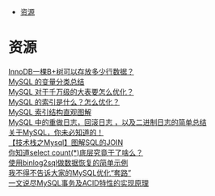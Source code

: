 <!-- TOC -->

- [资源](#资源)

<!-- /TOC -->

# 资源

[InnoDB一棵B+树可以存放多少行数据？](https://mp.weixin.qq.com/s/aAR9YVBuhxdffz1xqHK7rQ)<br>
[MySQL 的变量分类总结](https://mp.weixin.qq.com/s/M2BUZmudpnltu09dw8-PiQ)<br>
[MySQL 对于千万级的大表要怎么优化？](https://mp.weixin.qq.com/s/-aC6WWoZsBp1Ap2jy6BNSA)<br>
[MySQL 的索引是什么？怎么优化？](https://mp.weixin.qq.com/s/TG5J2SznE2cZAuA0noJ8eA)<br>
[MySQL 索引结构直观图解](https://mp.weixin.qq.com/s/TsS7rMnhY-X7jJUmIpzG1Q)<br>
[MySQL 中的重做日志，回滚日志 ，以及二进制日志的简单总结](https://mp.weixin.qq.com/s/2dwGBTmu_da2x-HiHlN0vw)<br>
[关于MySQL，你未必知道的！](https://mp.weixin.qq.com/s/pWHCieOwAdCrz8cauduWlQ)<br>
[【技术栈之Mysql】图解SQL的JOIN](https://mp.weixin.qq.com/s/WQh-Ro03e9F1Yrhk0tTZ0A)<br>
[你知道select count(*)底层究竟干了啥么？](https://mp.weixin.qq.com/s/SqxWpuTOdcGSHQtR4Mc1mw)<br>
[使用binlog2sql做数据恢复的简单示例](https://mp.weixin.qq.com/s/kegnl_N8i-H9x2AOAP-ugQ)<br>
[我不得不告诉大家的MySQL优化“套路”](https://mp.weixin.qq.com/s/Gc5_dvKU_-3NvczcGbjm2A)<br>
[一文说尽MySQL事务及ACID特性的实现原理](https://mp.weixin.qq.com/s/yFms_F4h30LofGUkuv1b2g)<br>
